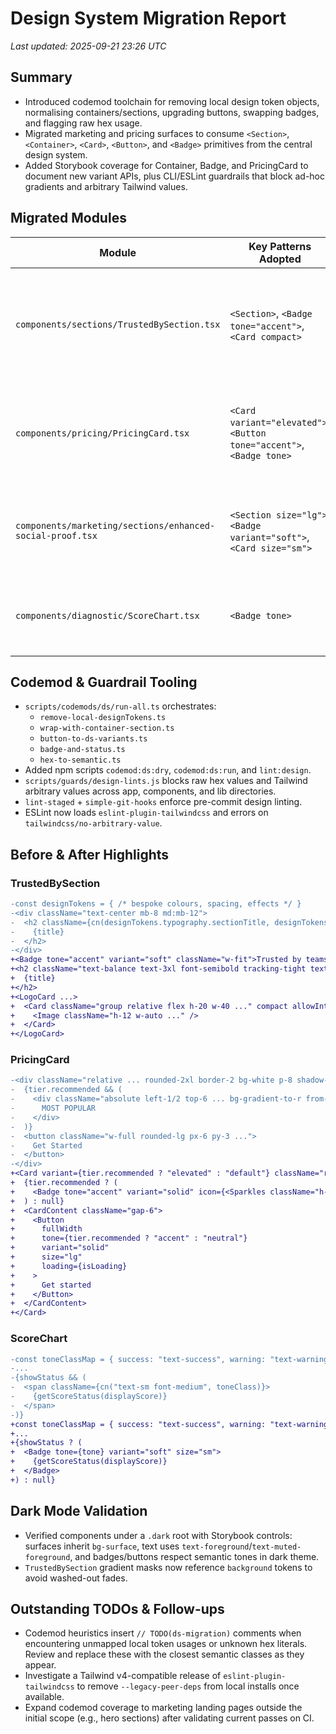 # Design System Migration Report

_Last updated: 2025-09-21 23:26 UTC_

## Summary
- Introduced codemod toolchain for removing local design token objects, normalising containers/sections, upgrading buttons, swapping badges, and flagging raw hex usage.
- Migrated marketing and pricing surfaces to consume `<Section>`, `<Container>`, `<Card>`, `<Button>`, and `<Badge>` primitives from the central design system.
- Added Storybook coverage for Container, Badge, and PricingCard to document new variant APIs, plus CLI/ESLint guardrails that block ad-hoc gradients and arbitrary Tailwind values.

## Migrated Modules
| Module | Key Patterns Adopted | Notes |
| --- | --- | --- |
| `components/sections/TrustedBySection.tsx` | `<Section>`, `<Badge tone="accent">`, `<Card compact>` | Removed bespoke `designTokens` map and gradient masks now use semantic background tokens. |
| `components/pricing/PricingCard.tsx` | `<Card variant="elevated">`, `<Button tone="accent">`, `<Badge tone>` | CTA now leverages DS button spinner/variants, highlight list reuses semantic success/accent tokens. |
| `components/marketing/sections/enhanced-social-proof.tsx` | `<Section size="lg">`, `<Badge variant="soft">`, `<Card size="sm">` | Replaced arbitrary width tokens and deprecated text utilities with DS typography colours. |
| `components/diagnostic/ScoreChart.tsx` | `<Badge tone>` | Score status chips now rely on DS badge variants while keeping SVG rendering intact. |

## Codemod & Guardrail Tooling
- `scripts/codemods/ds/run-all.ts` orchestrates:
  - `remove-local-designTokens.ts`
  - `wrap-with-container-section.ts`
  - `button-to-ds-variants.ts`
  - `badge-and-status.ts`
  - `hex-to-semantic.ts`
- Added npm scripts `codemod:ds:dry`, `codemod:ds:run`, and `lint:design`.
- `scripts/guards/design-lints.js` blocks raw hex values and Tailwind arbitrary values across app, components, and lib directories.
- `lint-staged` + `simple-git-hooks` enforce pre-commit design linting.
- ESLint now loads `eslint-plugin-tailwindcss` and errors on `tailwindcss/no-arbitrary-value`.

## Before & After Highlights
### TrustedBySection
```diff
-const designTokens = { /* bespoke colours, spacing, effects */ }
-<div className="text-center mb-8 md:mb-12">
-  <h2 className={cn(designTokens.typography.sectionTitle, designTokens.colors.text.primary)}>
-    {title}
-  </h2>
-</div>
+<Badge tone="accent" variant="soft" className="w-fit">Trusted by teams</Badge>
+<h2 className="text-balance text-3xl font-semibold tracking-tight text-foreground sm:text-4xl">
+  {title}
+</h2>
+<LogoCard ...>
+  <Card className="group relative flex h-20 w-40 ..." compact allowInternalSpacingOverride>
+    <Image className="h-12 w-auto ..." />
+  </Card>
+</LogoCard>
```

### PricingCard
```diff
-<div className="relative ... rounded-2xl border-2 bg-white p-8 shadow-lg">
-  {tier.recommended && (
-    <div className="absolute left-1/2 top-6 ... bg-gradient-to-r from-blue-600 to-cyan-600 ...">
-      MOST POPULAR
-    </div>
-  )}
-  <button className="w-full rounded-lg px-6 py-3 ...">
-    Get Started
-  </button>
-</div>
+<Card variant={tier.recommended ? "elevated" : "default"} className="relative w-full">
+  {tier.recommended ? (
+    <Badge tone="accent" variant="solid" icon={<Sparkles className="h-4 w-4" />}>Most popular</Badge>
+  ) : null}
+  <CardContent className="gap-6">
+    <Button
+      fullWidth
+      tone={tier.recommended ? "accent" : "neutral"}
+      variant="solid"
+      size="lg"
+      loading={isLoading}
+    >
+      Get started
+    </Button>
+  </CardContent>
+</Card>
```

### ScoreChart
```diff
-const toneClassMap = { success: "text-success", warning: "text-warning", error: "text-error" }
-...
-{showStatus && (
-  <span className={cn("text-sm font-medium", toneClass)}>
-    {getScoreStatus(displayScore)}
-  </span>
-)}
+const toneClassMap = { success: "text-success", warning: "text-warning", danger: "text-error" }
+...
+{showStatus ? (
+  <Badge tone={tone} variant="soft" size="sm">
+    {getScoreStatus(displayScore)}
+  </Badge>
+) : null}
```

## Dark Mode Validation
- Verified components under a `.dark` root with Storybook controls: surfaces inherit `bg-surface`, text uses `text-foreground`/`text-muted-foreground`, and badges/buttons respect semantic tones in dark theme.
- `TrustedBySection` gradient masks now reference `background` tokens to avoid washed-out fades.

## Outstanding TODOs & Follow-ups
- Codemod heuristics insert `// TODO(ds-migration)` comments when encountering unmapped local token usages or unknown hex literals. Review and replace these with the closest semantic classes as they appear.
- Investigate a Tailwind v4-compatible release of `eslint-plugin-tailwindcss` to remove `--legacy-peer-deps` from local installs once available.
- Expand codemod coverage to marketing landing pages outside the initial scope (e.g., hero sections) after validating current passes on CI.
